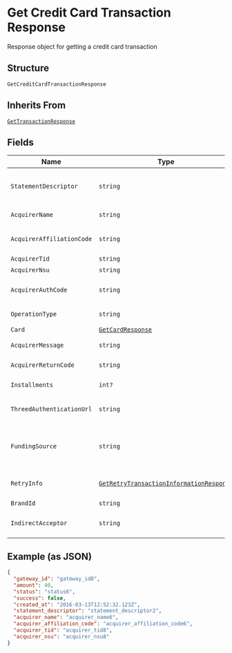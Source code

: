 
# Get Credit Card Transaction Response

Response object for getting a credit card transaction

## Structure

`GetCreditCardTransactionResponse`

## Inherits From

[`GetTransactionResponse`](../../doc/models/get-transaction-response.md)

## Fields

| Name | Type | Tags | Description |
|  --- | --- | --- | --- |
| `StatementDescriptor` | `string` | Optional | Text that will appear on the credit card's statement |
| `AcquirerName` | `string` | Optional | Acquirer name |
| `AcquirerAffiliationCode` | `string` | Optional | Aquirer affiliation code |
| `AcquirerTid` | `string` | Optional | Acquirer TID |
| `AcquirerNsu` | `string` | Optional | Acquirer NSU |
| `AcquirerAuthCode` | `string` | Optional | Acquirer authorization code |
| `OperationType` | `string` | Optional | Operation type |
| `Card` | [`GetCardResponse`](../../doc/models/get-card-response.md) | Optional | Card data |
| `AcquirerMessage` | `string` | Optional | Acquirer message |
| `AcquirerReturnCode` | `string` | Optional | Acquirer Return Code |
| `Installments` | `int?` | Optional | Number of installments |
| `ThreedAuthenticationUrl` | `string` | Optional | 3D-S authentication Url |
| `FundingSource` | `string` | Optional | Identify when a card is prepaid, credit or debit. |
| `RetryInfo` | [`GetRetryTransactionInformationResponse`](../../doc/models/get-retry-transaction-information-response.md) | Optional | Retry transaction information |
| `BrandId` | `string` | Optional | - |
| `IndirectAcceptor` | `string` | Optional | Business model identifier |

## Example (as JSON)

```json
{
  "gateway_id": "gateway_id8",
  "amount": 40,
  "status": "status6",
  "success": false,
  "created_at": "2016-03-13T12:52:32.123Z",
  "statement_descriptor": "statement_descriptor2",
  "acquirer_name": "acquirer_name6",
  "acquirer_affiliation_code": "acquirer_affiliation_code6",
  "acquirer_tid": "acquirer_tid8",
  "acquirer_nsu": "acquirer_nsu8"
}
```

